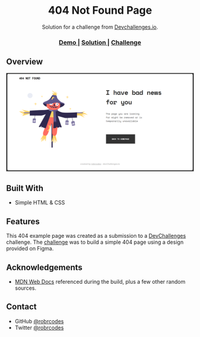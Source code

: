 <h1 align="center">404 Not Found Page</h1>

<div align="center">
   Solution for a challenge from  <a href="http://devchallenges.io" target="_blank">Devchallenges.io</a>.
</div>

<div align="center">
  <h3>
    <a href="https://robrcodes.github.io/404-not-found/">
      Demo
    </a>
    <span> | </span>
    <a href="https://github.com/robrcodes/404-not-found">
      Solution
    </a>
    <span> | </span>
    <a href="https://devchallenges.io/challenges/wBunSb7FPrIepJZAg0sY">
      Challenge
    </a>
  </h3>
</div>

<!-- OVERVIEW -->

## Overview

![screenshot](images/404-screenshot.png)

## Built With

- Simple HTML & CSS

## Features

This 404 example page was created as a submission to a [DevChallenges](https://devchallenges.io/challenges) challenge. The [challenge](https://devchallenges.io/challenges/wBunSb7FPrIepJZAg0sY) was to build a simple 404 page using a design provided on Figma.

## Acknowledgements

- [MDN Web Docs](https://developer.mozilla.org/en-US/) referenced during the build, plus a few other random sources.

## Contact

<!-- - Website [your-website.com](https://{your-web-site-link}) -->

- GitHub [@robrcodes](https://{github.com/robrcodes})
- Twitter [@robrcodes](https://{twitter.com/robrcodes})
